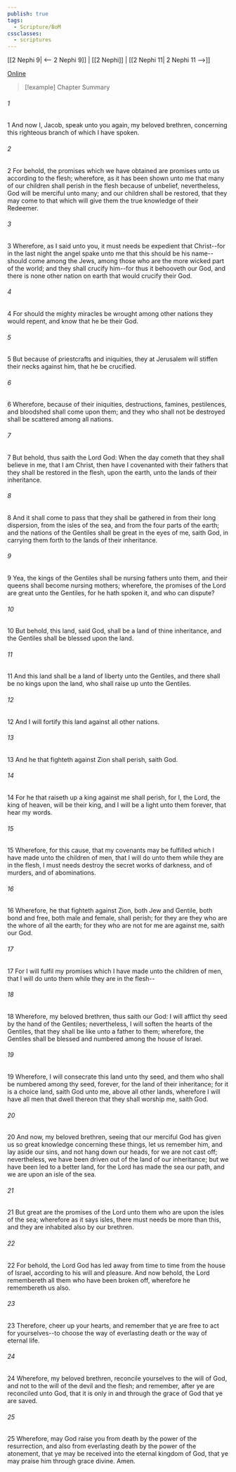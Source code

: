 ```yaml
---
publish: true
tags:
  - Scripture/BoM
cssclasses:
  - scriptures
---
```

[[2 Nephi 9| <-- 2 Nephi 9]] | [[2 Nephi]] | [[2 Nephi 11| 2 Nephi 11 -->]]

[Online](https://churchofjesuschrist.org/study/scriptures/bofm/2-ne/10?lang=eng)

>[!example] Chapter Summary
>
###### 1
1 And now I, Jacob, speak unto you again, my beloved brethren, concerning this righteous branch of which I have spoken.
###### 2
2 For behold, the promises which we have obtained are promises unto us according to the flesh; wherefore, as it has been shown unto me that many of our children shall perish in the flesh because of unbelief, nevertheless, God will be merciful unto many; and our children shall be restored, that they may come to that which will give them the true knowledge of their Redeemer.
###### 3
3 Wherefore, as I said unto you, it must needs be expedient that Christ--for in the last night the angel spake unto me that this should be his name--should come among the Jews, among those who are the more wicked part of the world; and they shall crucify him--for thus it behooveth our God, and there is none other nation on earth that would crucify their God.
###### 4
4 For should the mighty miracles be wrought among other nations they would repent, and know that he be their God.
###### 5
5 But because of priestcrafts and iniquities, they at Jerusalem will stiffen their necks against him, that he be crucified.
###### 6
6 Wherefore, because of their iniquities, destructions, famines, pestilences, and bloodshed shall come upon them; and they who shall not be destroyed shall be scattered among all nations.
###### 7
7 But behold, thus saith the Lord God: When the day cometh that they shall believe in me, that I am Christ, then have I covenanted with their fathers that they shall be restored in the flesh, upon the earth, unto the lands of their inheritance.
###### 8
8 And it shall come to pass that they shall be gathered in from their long dispersion, from the isles of the sea, and from the four parts of the earth; and the nations of the Gentiles shall be great in the eyes of me, saith God, in carrying them forth to the lands of their inheritance.
###### 9
9 Yea, the kings of the Gentiles shall be nursing fathers unto them, and their queens shall become nursing mothers; wherefore, the promises of the Lord are great unto the Gentiles, for he hath spoken it, and who can dispute?
###### 10
10 But behold, this land, said God, shall be a land of thine inheritance, and the Gentiles shall be blessed upon the land.
###### 11
11 And this land shall be a land of liberty unto the Gentiles, and there shall be no kings upon the land, who shall raise up unto the Gentiles.
###### 12
12 And I will fortify this land against all other nations.
###### 13
13 And he that fighteth against Zion shall perish, saith God.
###### 14
14 For he that raiseth up a king against me shall perish, for I, the Lord, the king of heaven, will be their king, and I will be a light unto them forever, that hear my words.
###### 15
15 Wherefore, for this cause, that my covenants may be fulfilled which I have made unto the children of men, that I will do unto them while they are in the flesh, I must needs destroy the secret works of darkness, and of murders, and of abominations.
###### 16
16 Wherefore, he that fighteth against Zion, both Jew and Gentile, both bond and free, both male and female, shall perish; for they are they who are the whore of all the earth; for they who are not for me are against me, saith our God.
###### 17
17 For I will fulfil my promises which I have made unto the children of men, that I will do unto them while they are in the flesh--
###### 18
18 Wherefore, my beloved brethren, thus saith our God: I will afflict thy seed by the hand of the Gentiles; nevertheless, I will soften the hearts of the Gentiles, that they shall be like unto a father to them; wherefore, the Gentiles shall be blessed and numbered among the house of Israel.
###### 19
19 Wherefore, I will consecrate this land unto thy seed, and them who shall be numbered among thy seed, forever, for the land of their inheritance; for it is a choice land, saith God unto me, above all other lands, wherefore I will have all men that dwell thereon that they shall worship me, saith God.
###### 20
20 And now, my beloved brethren, seeing that our merciful God has given us so great knowledge concerning these things, let us remember him, and lay aside our sins, and not hang down our heads, for we are not cast off; nevertheless, we have been driven out of the land of our inheritance; but we have been led to a better land, for the Lord has made the sea our path, and we are upon an isle of the sea.
###### 21
21 But great are the promises of the Lord unto them who are upon the isles of the sea; wherefore as it says isles, there must needs be more than this, and they are inhabited also by our brethren.
###### 22
22 For behold, the Lord God has led away from time to time from the house of Israel, according to his will and pleasure. And now behold, the Lord remembereth all them who have been broken off, wherefore he remembereth us also.
###### 23
23 Therefore, cheer up your hearts, and remember that ye are free to act for yourselves--to choose the way of everlasting death or the way of eternal life.
###### 24
24 Wherefore, my beloved brethren, reconcile yourselves to the will of God, and not to the will of the devil and the flesh; and remember, after ye are reconciled unto God, that it is only in and through the grace of God that ye are saved.
###### 25
25 Wherefore, may God raise you from death by the power of the resurrection, and also from everlasting death by the power of the atonement, that ye may be received into the eternal kingdom of God, that ye may praise him through grace divine. Amen.



